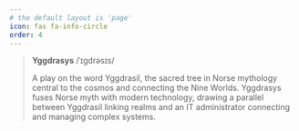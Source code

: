 ```yaml
---
# the default layout is 'page'
icon: fas fa-info-circle
order: 4
---
```


> **Yggdrasys** /ˈɪɡdrəsɪs/
> 
> A play on the word Yggdrasil, the sacred tree in Norse mythology central to the cosmos and connecting the Nine Worlds. 
> Yggdrasys fuses Norse myth with modern technology, drawing a parallel between Yggdrasil linking realms and an IT administrator connecting and managing complex systems.

